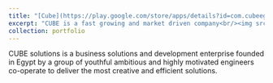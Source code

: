 ```yaml
---
title: "[Cube](https://play.google.com/store/apps/details?id=com.cubeegypt.cubesolutions)"
excerpt: "CUBE is a fast growing and market driven company<br/><img src='/images/cube.png'>"
collection: portfolio
---
```


CUBE solutions is a business solutions and development enterprise founded in Egypt by a group of youthful ambitious and highly motivated engineers co-operate to deliver the most creative and efficient solutions.
